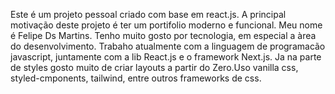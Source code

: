 Este é um projeto pessoal criado com base em react.js.
A principal motivação deste projeto é ter um portifolio moderno e funcional. Meu nome é Felipe Ds Martins. Tenho muito gosto por tecnologia,  em especial a àrea do desenvolvimento. 
Trabaho atualmente com a linguagem de programacão javascript, juntamente com a lib React.js e o framework Next.js. Ja na parte de styles gosto muito de criar layouts a partir do Zero.Uso vanilla css, styled-cmponents, tailwind, entre outros frameworks de css.
